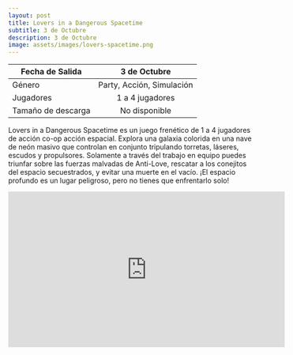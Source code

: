 ```yaml
---
layout: post
title: Lovers in a Dangerous Spacetime
subtitle: 3 de Octubre
description: 3 de Octubre
image: assets/images/lovers-spacetime.png
---
```



| Fecha de Salida       | 3 de Octubre          |
| ------------- |:-------------:|
| Género    | Party, Acción, Simulación |
| Jugadores    | 1 a 4 jugadores      |
| Tamaño de descarga | No disponible     |

Lovers in a Dangerous Spacetime es un juego frenético de 1 a 4 jugadores de acción co-op acción espacial. Explora una galaxia colorida en una nave de neón masivo que controlan en conjunto tripulando torretas, láseres, escudos y propulsores. Solamente a través del trabajo en equipo puedes triunfar sobre las fuerzas malvadas de Anti-Love, rescatar a los conejitos del espacio secuestrados, y evitar una muerte en el vacío. ¡El espacio profundo es un lugar peligroso, pero no tienes que enfrentarlo solo!
<html>
<body>
<iframe width="560" height="315" src="https://www.youtube.com/embed/2TE98COZC8c" frameborder="0" allowfullscreen></iframe>

</body>
</html>
